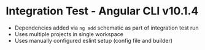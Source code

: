 # Integration Test - Angular CLI v10.1.4

- Dependencies added via `ng add` schematic as part of integration test run
- Uses multiple projects in single workspace
- Uses manually configured eslint setup (config file and builder)
